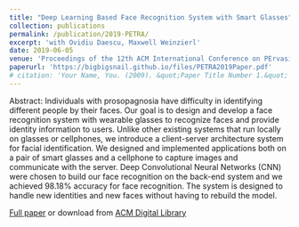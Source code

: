 ```yaml
---
title: "Deep Learning Based Face Recognition System with Smart Glasses"
collection: publications
permalink: /publication/2019-PETRA/
excerpt: 'with Ovidiu Daescu, Maxwell Weinzierl'
date: 2019-06-05
venue: 'Proceedings of the 12th ACM International Conference on PErvasive Technologies Related to Assistive Environments, PETRA 2019, Island of Rhodes, Greece, June 5-7'
paperurl: 'https://bigbigsnail.github.io/files/PETRA2019Paper.pdf'
# citation: 'Your Name, You. (2009). &quot;Paper Title Number 1.&quot; <i>Journal 1</i>. 1(1).'
---
```

Abstract: Individuals with prosopagnosia have difficulty in identifying different people by their faces. Our goal is to design and develop a face recognition system with wearable glasses to recognize faces and provide identity information to users. Unlike other existing systems that run locally on glasses or cellphones, we introduce a client-server architecture system for facial identification. We designed and implemented applications both on a pair of smart glasses and a cellphone to capture images and communicate with the server. Deep Convolutional Neural Networks (CNN) were chosen to build our face recognition on the back-end system and we achieved 98.18% accuracy for face recognition. The system is designed to handle new identities and new faces without having to rebuild the model.

[Full paper](https://bigbigsnail.github.io/files/PETRA2019Paper.pdf) or download from [ACM Digital Library](https://dl.acm.org/doi/10.1145/3316782.3316795)

<!-- Recommended citation: Your Name, You. (2009). "Paper Title Number 1." <i>Journal 1</i>. 1(1). -->